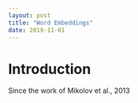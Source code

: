 ```yaml
---
layout: post
title: "Word Embeddings"
date: 2019-11-01
---
```


# Introduction

Since the work of Mikolov et al., 2013
